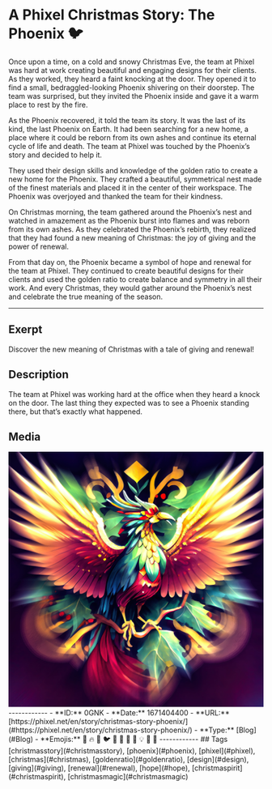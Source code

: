 # A Phixel Christmas Story: The Phoenix 🐦
Once upon a time, on a cold and snowy Christmas Eve, the team at Phixel was hard at work creating beautiful and engaging designs for their clients. As they worked, they heard a faint knocking at the door. They opened it to find a small, bedraggled-looking Phoenix shivering on their doorstep. The team was surprised, but they invited the Phoenix inside and gave it a warm place to rest by the fire.

As the Phoenix recovered, it told the team its story. It was the last of its kind, the last Phoenix on Earth. It had been searching for a new home, a place where it could be reborn from its own ashes and continue its eternal cycle of life and death. The team at Phixel was touched by the Phoenix’s story and decided to help it.

They used their design skills and knowledge of the golden ratio to create a new home for the Phoenix. They crafted a beautiful, symmetrical nest made of the finest materials and placed it in the center of their workspace. The Phoenix was overjoyed and thanked the team for their kindness.

On Christmas morning, the team gathered around the Phoenix’s nest and watched in amazement as the Phoenix burst into flames and was reborn from its own ashes. As they celebrated the Phoenix’s rebirth, they realized that they had found a new meaning of Christmas: the joy of giving and the power of renewal.

From that day on, the Phoenix became a symbol of hope and renewal for the team at Phixel. They continued to create beautiful designs for their clients and used the golden ratio to create balance and symmetry in all their work. And every Christmas, they would gather around the Phoenix’s nest and celebrate the true meaning of the season.

------------
## Exerpt
Discover the new meaning of Christmas with a tale of giving and renewal!
## Description
The team at Phixel was working hard at the office when they heard a knock on the door. The last thing they expected was to see a Phoenix standing there, but that’s exactly what happened.
## Media
<img src="media/xmas-phoenix.jpg">
------------
- **ID:** 0GNK
- **Date:** 1671404400
- **URL:** [https://phixel.net/en/story/christmas-story-phoenix/](#https://phixel.net/en/story/christmas-story-phoenix/)
- **Type:** [Blog](#Blog)
- **Emojis:** 🎄 🔥 💙 🐦 🎁 🎅 🦅 💭 💡 🌟 🙏
------------
## Tags
[christmasstory](#christmasstory), [phoenix](#phoenix), [phixel](#phixel), [christmas](#christmas), [goldenratio](#goldenratio), [design](#design), [giving](#giving), [renewal](#renewal), [hope](#hope), [christmaspirit](#christmaspirit), [christmasmagic](#christmasmagic)